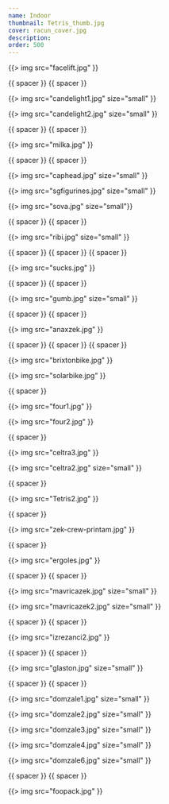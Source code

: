 ```yaml
---
name: Indoor
thumbnail: Tetris_thumb.jpg
cover: racun_cover.jpg
description: 
order: 500
---
```


{{> img src="facelift.jpg" }}

{{ spacer }} {{ spacer }}  

{{> img src="candelight1.jpg" size="small" }}

{{> img src="candelight2.jpg" size="small" }}

{{ spacer }} {{ spacer }}

{{> img src="milka.jpg" }}

{{ spacer }} {{ spacer }}

{{> img src="caphead.jpg" size="small" }}

{{> img src="sgfigurines.jpg" size="small" }}

{{> img src="sova.jpg" size="small"}}

{{ spacer }} {{ spacer }} 

{{> img src="ribi.jpg" size="small" }}

{{ spacer }} {{ spacer }} {{ spacer }}

{{> img src="sucks.jpg" }}

{{ spacer }} {{ spacer }}

{{> img src="gumb.jpg" size="small" }}

{{ spacer }} {{ spacer }}

{{> img src="anaxzek.jpg" }}

{{ spacer }} {{ spacer }} {{ spacer }}

{{> img src="brixtonbike.jpg" }}

{{> img src="solarbike.jpg" }}

{{ spacer }}

{{> img src="four1.jpg" }}

{{> img src="four2.jpg" }}

{{ spacer }}

{{> img src="celtra3.jpg" }}

{{> img src="celtra2.jpg" size="small" }}

{{ spacer }}

{{> img src="Tetris2.jpg" }}

{{ spacer }}

{{> img src="zek-crew-printam.jpg" }}

{{ spacer }}

{{> img src="ergoles.jpg" }}

{{ spacer }} {{ spacer }}

{{> img src="mavricazek.jpg" size="small" }}

{{> img src="mavricazek2.jpg" size="small" }}

{{ spacer }} {{ spacer }}

{{> img src="izrezanci2.jpg" }}

{{ spacer }} {{ spacer }}

{{> img src="glaston.jpg" size="small" }}

{{ spacer }} {{ spacer }}

{{> img src="domzale1.jpg" size="small" }}

{{> img src="domzale2.jpg" size="small" }}

{{> img src="domzale3.jpg" size="small" }}

{{> img src="domzale4.jpg" size="small" }}

{{> img src="domzale6.jpg" size="small" }}

{{ spacer }} {{ spacer }}

{{> img src="foopack.jpg" }}